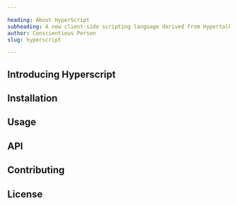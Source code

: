 ```yaml
---

heading: About HyperScript
subheading: A new client-side scripting language derived from Hypertalk
author: Conscientious Person
slug: hyperscript

---
```


## Introducing Hyperscript

## Installation

## Usage

## API

## Contributing

## License

